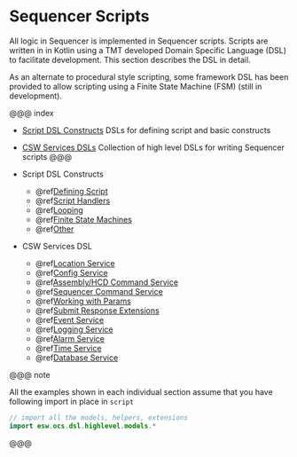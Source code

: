 # Sequencer Scripts

All logic in Sequencer is implemented in Sequencer scripts.  Scripts are written in in Kotlin using a TMT developed
Domain Specific Language (DSL) to facilitate development.  This section describes the DSL in detail. 

As an alternate to procedural style scripting, some framework DSL has been provided to allow scripting using a 
Finite State Machine (FSM) (still in development).  


@@@ index
* [Script DSL Constructs](dsl/script-constructs.md) DSLs for defining script and basic constructs
* [CSW Services DSLs](dsl/csw-services.md) Collection of high level DSLs for writing Sequencer scripts
@@@

* Script DSL Constructs
    * @ref[Defining Script](dsl/constructs/define-script.md)
    * @ref[Script Handlers](dsl/constructs/handlers.md)
    * @ref[Looping](dsl/constructs/loop.md)
    * @ref[Finite State Machines](dsl/constructs/fsm.md)
    * @ref[Other](dsl/constructs/misc.md)

* CSW Services DSL
    * @ref[Location Service](dsl/services/location-service.md)
    * @ref[Config Service](dsl/services/config-service.md)
    * @ref[Assembly/HCD Command Service](dsl/services/command-service.md)
    * @ref[Sequencer Command Service](dsl/services/sequencer-command-service.md)
    * @ref[Working with Params](dsl/services/params.md)
    * @ref[Submit Response Extensions](dsl/services/submit-response-extensions.md)
    * @ref[Event Service](dsl/services/event-service.md)
    * @ref[Logging Service](dsl/services/logging-service.md)
    * @ref[Alarm Service](dsl/services/alarm-service.md)
    * @ref[Time Service](dsl/services/time-service.md)
    * @ref[Database Service](dsl/services/database-service.md)


@@@ note

All the examples shown in each individual section assume that you have following import in place in `script`
```kotlin
// import all the models, helpers, extensions
import esw.ocs.dsl.highlevel.models.*
```

@@@
